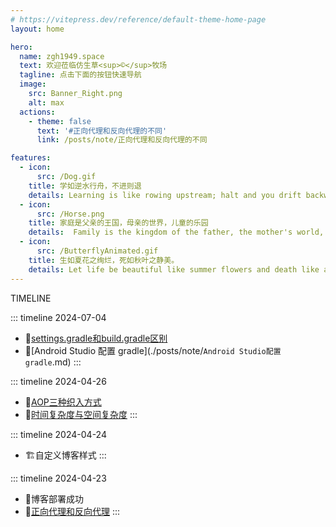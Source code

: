 ```yaml
---
# https://vitepress.dev/reference/default-theme-home-page
layout: home

hero:
  name: zgh1949.space
  text: 欢迎莅临仿生草<sup>©</sup>牧场
  tagline: 点击下面的按钮快速导航
  image:
    src: Banner_Right.png
    alt: max
  actions:
    - theme: false
      text: '#正向代理和反向代理的不同'
      link: /posts/note/正向代理和反向代理的不同

features:
  - icon:
      src: /Dog.gif
    title: 学如逆水行舟，不进则退
    details: Learning is like rowing upstream; halt and you drift backwards
  - icon:
      src: /Horse.png
    title: 家庭是父亲的王国，母亲的世界，儿童的乐园
    details:  Family is the kingdom of the father, the mother's world, children's paradise.
  - icon:
      src: /ButterflyAnimated.gif
    title: 生如夏花之绚烂，死如秋叶之静美。
    details: Let life be beautiful like summer flowers and death like autumn leaves.
---
```

<span class="timeline-text">TIMELINE</span>

::: timeline 2024-07-04
- 📄[settings.gradle和build.gradle区别](./posts/note/settings.gradle和build.gradle区别.md)
- 📄[Android Studio 配置 gradle](./posts/note/`Android Studio配置 gradle`.md)
:::

::: timeline 2024-04-26
- 📄[AOP三种织入方式](./posts/note/AOP三种织入方式.md)
- 📄[时间复杂度与空间复杂度](./posts/note/时间复杂度与空间复杂度.md)
:::

::: timeline 2024-04-24
- 🏗️自定义博客样式
:::

::: timeline 2024-04-23
- 🚩博客部署成功
- 📄[正向代理和反向代理](./posts/note/反向代理与正向代理.md)
:::

